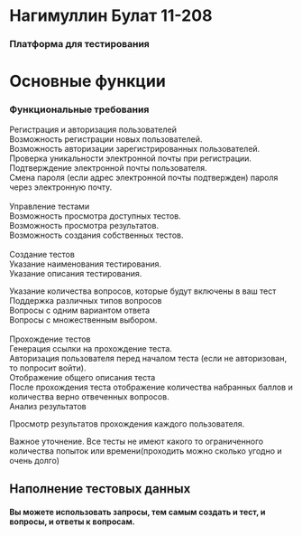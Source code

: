 # Нагимуллин Булат 11-208

### Платформа для тестирования

# Основные функции


### Функциональные требования
Регистрация и авторизация пользователей<br>
Возможность регистрации новых пользователей.<br>
Возможность авторизации зарегистрированных пользователей.<br>
Проверка уникальности электронной почты при регистрации.<br>
Подтверждение электронной почты пользователя.<br>
Смена пароля (если адрес электронной почты подтвержден) пароля через электронную почту.<br>
<br>
Управление тестами<br>
Возможность просмотра доступных тестов.<br>
Возможность просмотра результатов.<br>
Возможность создания собственных тестов.<br><br>
Создание тестов<br>
Указание наименования тестирования.<br>
Указание описания тестирования.<br>

Указание количества вопросов, которые будут включены в ваш тест<br> 
Поддержка различных типов вопросов<br>
Вопросы с одним вариантом ответа<br>
Вопросы с множественным выбором.<br><br>
Прохождение тестов<br>
Генерация ссылки на прохождение теста.<br>
Авторизация пользователя перед началом теста (если не авторизован, то попросит войти).<br> 
Отображение общего описания теста<br>
После прохождения теста отображение количества набранных баллов и количества верно отвеченных вопросов.<br>
Анализ результатов

Просмотр результатов прохождения каждого пользователя.<br>

Важное уточнение. Все тесты не имеют какого то ограниченного количества попыток или времени(проходить можно сколько угодно и очень долго) 

## Наполнение тестовых данных

#### Вы можете использовать запросы, тем самым создать и тест, и вопросы, и ответы к вопросам.